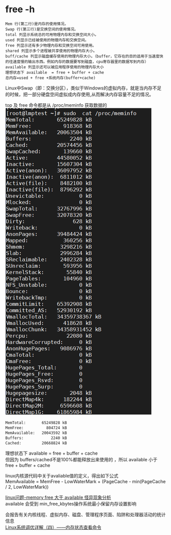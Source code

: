 # free -h
```
Mem 行(第二行)是内存的使用情况。
Swap 行(第三行)是交换空间的使用情况。
total 列显示系统总的可用物理内存和交换空间大小。
used 列显示已经被使用的物理内存和交换空间。
free 列显示还有多少物理内存和交换空间可用使用。
shared 列显示多个进程被共享使用的物理内存大小。
buff/cache 列显示磁盘缓存使用的物理内存大小。（buffer，它存在的目的适用于当速度快的往速度慢的输出东西。例如内存的数据要写到磁盘，cpu寄存器里的数据写到内存）
available 列显示还可以被应用程序使用的物理内存大小
理想状态下 available  = free + buffer + cache
总内存=used + free +系统内存(buffer+cache)
```

Linux中Swap（即：交换分区），类似于Windows的虚拟内存，就是当内存不足的时候，把一部分硬盘空间虚拟成内存使用,从而解决内存容量不足的情况。    

top 及 free 命令都是从 /proc/meminfo 获取数据的  
![img_8.png](./images/img_8.png)

```shell
MemTotal:       65249828 kB
MemFree:          804724 kB
MemAvailable:   20043592 kB
Buffers:            2240 kB
Cached:         20668824 kB
```


理想状态下 available  = free + buffer + cache  
但因为  buffers/cached不是100%都能释放出来使用的 ，所以 available 小于 free + buffer + cache  

linux内核源代码中关于avaliable值的定义，得出如下公式  
MemAvailable = MemFree - LowWaterMark + (PageCache - min(PageCache / 2, LowWaterMark))  


[linux问题-memory free 大于 available 怪异现象分析](https://blog.csdn.net/ygq13572549874/article/details/128798578)  
available 会受到 min_free_kbytes操作系统最小保留内存设置影响  

会报告有关内核线程、虚拟内存、磁盘、管理程序页面、陷阱和处理器活动的统计信息   
[Linux系统调优详解（四）——内存状态查看命令](https://blog.csdn.net/weixin_40228200/article/details/125351690)  

